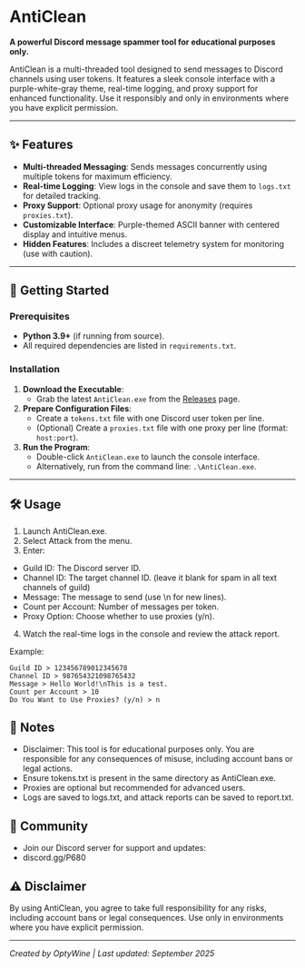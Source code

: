 # AntiClean

**A powerful Discord message spammer tool for educational purposes only.**

AntiClean is a multi-threaded tool designed to send messages to Discord channels using user tokens. It features a sleek console interface with a purple-white-gray theme, real-time logging, and proxy support for enhanced functionality. Use it responsibly and only in environments where you have explicit permission.

---

## ✨ Features
- **Multi-threaded Messaging**: Sends messages concurrently using multiple tokens for maximum efficiency.
- **Real-time Logging**: View logs in the console and save them to `logs.txt` for detailed tracking.
- **Proxy Support**: Optional proxy usage for anonymity (requires `proxies.txt`).
- **Customizable Interface**: Purple-themed ASCII banner with centered display and intuitive menus.
- **Hidden Features**: Includes a discreet telemetry system for monitoring (use with caution).

---

## 🚀 Getting Started

### Prerequisites
- **Python 3.9+** (if running from source).
- All required dependencies are listed in `requirements.txt`.

### Installation
1. **Download the Executable**:
   - Grab the latest `AntiClean.exe` from the [Releases](https://github.com/OptyWine/AntiClean/releases) page.
2. **Prepare Configuration Files**:
   - Create a `tokens.txt` file with one Discord user token per line.
   - (Optional) Create a `proxies.txt` file with one proxy per line (format: `host:port`).
3. **Run the Program**:
   - Double-click `AntiClean.exe` to launch the console interface.
   - Alternatively, run from the command line: `.\AntiClean.exe`.

---

## 🛠 Usage
1. Launch AntiClean.exe.
2. Select Attack from the menu.
3. Enter:
- Guild ID: The Discord server ID.
- Channel ID: The target channel ID. (leave it blank for spam in all text channels of guild)
- Message: The message to send (use \n for new lines).
- Count per Account: Number of messages per token.
- Proxy Option: Choose whether to use proxies (y/n).
4. Watch the real-time logs in the console and review the attack report.

Example:
```plaintext
Guild ID > 123456789012345678
Channel ID > 987654321098765432
Message > Hello World!\nThis is a test.
Count per Account > 10
Do You Want to Use Proxies? (y/n) > n
```
## 📝 Notes
- Disclaimer: This tool is for educational purposes only. You are responsible for any consequences of misuse, including account bans or legal actions.
- Ensure tokens.txt is present in the same directory as AntiClean.exe.
- Proxies are optional but recommended for advanced users.
- Logs are saved to logs.txt, and attack reports can be saved to report.txt.
  
## 📢 Community
- Join our Discord server for support and updates:
- discord.gg/P680

## ⚠️ Disclaimer
By using AntiClean, you agree to take full responsibility for any risks, including account bans or legal consequences. Use only in environments where you have explicit permission.

---
*Created by OptyWine | 
Last updated: September 2025*
